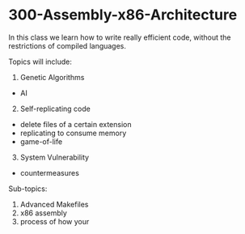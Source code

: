 300-Assembly-x86-Architecture
=============================

In this class we learn how to write really efficient code, without the restrictions of compiled languages.


Topics will include:

1. Genetic Algorithms
  * AI
2. Self-replicating code
  * delete files of a certain extension
  * replicating to consume memory
  * game-of-life
3. System Vulnerability
  * countermeasures

Sub-topics:

1. Advanced Makefiles
2. x86 assembly
3. process of how your 

